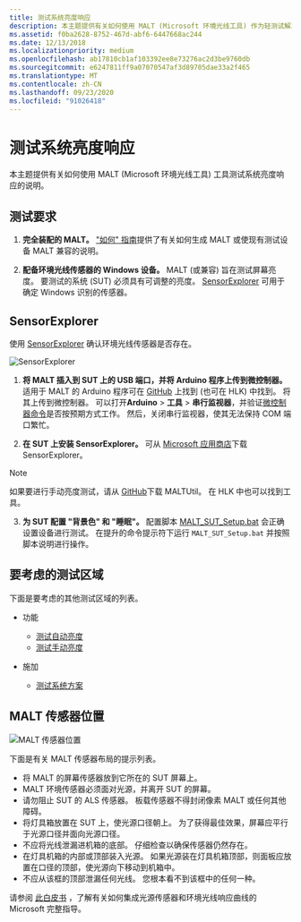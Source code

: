 ```yaml
---
title: 测试系统亮度响应
description: 本主题提供有关如何使用 MALT (Microsoft 环境光线工具) 作为轻测试解决方案的说明。
ms.assetid: f0ba2628-8752-467d-abf6-6447668ac244
ms.date: 12/13/2018
ms.localizationpriority: medium
ms.openlocfilehash: ab17810cb1af103392ee8e73276ac2d3be9760db
ms.sourcegitcommit: e6247811ff9a07070547af3d89705dae33a2f465
ms.translationtype: MT
ms.contentlocale: zh-CN
ms.lasthandoff: 09/23/2020
ms.locfileid: "91026418"
---
```

# <a name="testing-system-brightness-response"></a>测试系统亮度响应

本主题提供有关如何使用 MALT (Microsoft 环境光线工具) 工具测试系统亮度响应的说明。

## <a name="test-requirements"></a>测试要求

1. **完全装配的 MALT。**   ["如何" 指南](testing-MALT-building-a-light-testing-tool.md)提供了有关如何生成 MALT 或使现有测试设备 MALT 兼容的说明。

2. **配备环境光线传感器的 Windows 设备。** MALT (或兼容) 旨在测试屏幕亮度。 要测试的系统 (SUT) 必须具有可调整的亮度。 [SensorExplorer](https://aka.ms/sensorexplorerblog) 可用于确定 Windows 识别的传感器。

## <a name="sensorexplorer"></a>SensorExplorer

使用 [SensorExplorer](https://aka.ms/sensorexplorerblog) 确认环境光线传感器是否存在。

![SensorExplorer](images/sensorexplorer.png)

1. **将 MALT 插入到 SUT 上的 USB 端口，并将 Arduino 程序上传到微控制器。** 适用于 MALT 的 Arduino 程序可在 [GitHub](https://github.com/Microsoft/busiotools/tree/master/sensors/Tools/MALT) 上找到 (也可在 HLK) 中找到。 将其上传到微控制器。 可以打开**Arduino**  >  **工具**  >  **串行监视器**，并验证[微控制器命令](testing-MALT-auto-brightness.md)是否按预期方式工作。 然后，关闭串行监视器，使其无法保持 COM 端口繁忙。

2. **在 SUT 上安装 SensorExplorer。** 可从 [Microsoft 应用商店](https://aka.ms/sensorexplorer)下载 SensorExplorer。 
   
> [!Note] 
> 如果要进行手动亮度测试，请从 [GitHub](https://github.com/Microsoft/busiotools/tree/master/sensors/Tools/MALT)下载 MALTUtil。 在 HLK 中也可以找到工具。
   
3. **为 SUT 配置 "背景色" 和 "睡眠"。**  配置脚本 [MALT_SUT_Setup.bat](https://github.com/Microsoft/busiotools/tree/master/sensors/Tools/MALT/Code/Scripts) 会正确设置设备进行测试。  在提升的命令提示符下运行 ``MALT_SUT_Setup.bat`` 并按照脚本说明进行操作。

## <a name="test-areas-to-consider"></a>要考虑的测试区域

下面是要考虑的其他测试区域的列表。

* 功能

    * [测试自动亮度](testing-MALT-auto-brightness.md)
    * [测试手动亮度](testing-MALT-manual-brightness.md)

* 施加

    * [测试系统方案](testing-MALT-system-scenarios.md)

## <a name="malt-sensor-placement"></a>MALT 传感器位置

![MALT 传感器位置](images/placement.png)

下面是有关 MALT 传感器布局的提示列表。

* 将 MALT 的屏幕传感器放到它所在的 SUT 屏幕上。
* MALT 环境传感器必须面对光源，并离开 SUT 的屏幕。 
* 请勿阻止 SUT 的 ALS 传感器。  板载传感器不得封闭像素 MALT 或任何其他障碍。
* 将灯具箱放置在 SUT 上，使光源口径朝上。 为了获得最佳效果，屏幕应平行于光源口径并面向光源口径。
* 不应将光线泄漏进机箱的底部。  仔细检查以确保传感器仍然存在。
* 在灯具机箱的内部或顶部装入光源。  如果光源装在灯具机箱顶部，则面板应放置在口径的顶部，使光源向下移动到机箱中。
* 不应从该框的顶部泄漏任何光线。 您根本看不到该框中的任何一种。


请参阅 [此白皮书](/windows-hardware/design/whitepapers/integrating-ambient-light-sensors-with-computers-running-windows-10-creators-update) ，了解有关如何集成光源传感器和环境光线响应曲线的 Microsoft 完整指导。